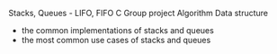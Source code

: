 Stacks, Queues - LIFO, FIFO
C
Group project
Algorithm
Data structure

- the common implementations of stacks and queues
- the most common use cases of stacks and queues
